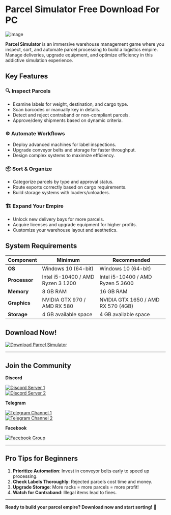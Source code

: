 # Parcel Simulator Free Download For PC

![image](https://github.com/user-attachments/assets/e9907060-95d3-4b20-a110-493fc9889f09)

**Parcel Simulator** is an immersive warehouse management game where you inspect, sort, and automate parcel processing to build a logistics empire. Manage deliveries, upgrade equipment, and optimize efficiency in this addictive simulation experience.

## Key Features

### 🔍 **Inspect Parcels**
- Examine labels for weight, destination, and cargo type.
- Scan barcodes or manually key in details.
- Detect and reject contraband or non-compliant parcels.
- Approve/deny shipments based on dynamic criteria.

### ⚙️ **Automate Workflows**
- Deploy advanced machines for label inspections.
- Upgrade conveyor belts and storage for faster throughput.
- Design complex systems to maximize efficiency.

### 📦 **Sort & Organize**
- Categorize parcels by type and approval status.
- Route exports correctly based on cargo requirements.
- Build storage systems with loaders/unloaders.

### 🏗️ **Expand Your Empire**
- Unlock new delivery bays for more parcels.
- Acquire licenses and upgrade equipment for higher profits.
- Customize your warehouse layout and aesthetics.

## System Requirements

| **Component**       | **Minimum**                          | **Recommended**                      |
|----------------------|--------------------------------------|--------------------------------------|
| **OS**              | Windows 10 (64-bit)                  | Windows 10 (64-bit)                  |
| **Processor**       | Intel i5-10400 / AMD Ryzen 3 1200    | Intel i5-10400 / AMD Ryzen 5 3600    |
| **Memory**          | 8 GB RAM                             | 16 GB RAM                            |
| **Graphics**        | NVIDIA GTX 970 / AMD RX 580          | NVIDIA GTX 1650 / AMD RX 570 (4GB)   |
| **Storage**         | 4 GB available space                 | 4 GB available space                 |

## Download Now!

[![Download Parcel Simulator](https://img.shields.io/badge/Download-Parcel_Simulator-blue?style=for-the-badge&logo=azurepipelines)](https://pinkrepack.com/apps/parcel-simulator)

---

## Join the Community

**Discord**

[![Discord Server 1](https://img.shields.io/badge/Discord-Join_Server_1-5865F2?style=for-the-badge&logo=discord)](https://discord.com/invite/t4kmCEQP2x)  
[![Discord Server 2](https://img.shields.io/badge/Discord-Join_Server_2-5865F2?style=for-the-badge&logo=discord)](https://discord.gg/dfRHMNZbQc)  

**Telegram**

[![Telegram Channel 1](https://img.shields.io/badge/Telegram-Channel_1-26A5E4?style=for-the-badge&logo=telegram)](https://t.me/pinkrepack)  
[![Telegram Channel 2](https://img.shields.io/badge/Telegram-Channel_2-26A5E4?style=for-the-badge&logo=telegram)](https://t.me/hdmediafile)  

**Facebook**

[![Facebook Group](https://img.shields.io/badge/Facebook-Join_Group-1877F2?style=for-the-badge&logo=facebook)](https://www.facebook.com/groups/pinkrepacks)

---

## Pro Tips for Beginners
1. **Prioritize Automation**: Invest in conveyor belts early to speed up processing.
2. **Check Labels Thoroughly**: Rejected parcels cost time and money.
3. **Upgrade Storage**: More racks = more parcels = more profit!
4. **Watch for Contraband**: Illegal items lead to fines.

---

**Ready to build your parcel empire? Download now and start sorting!** 🚀
